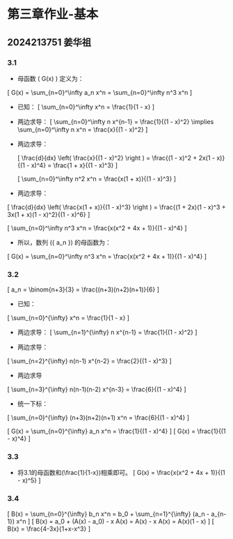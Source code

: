 # 第三章作业-基本
## 2024213751 姜华祖

### 3.1
* 母函数 \( G(x) \) 定义为：

\[
G(x) = \sum_{n=0}^\infty a_n x^n = \sum_{n=0}^\infty n^3 x^n
\]
* 已知：
\[
   \sum_{n=0}^\infty x^n = \frac{1}{1 - x}
\]
* 两边求导：
\[
   \sum_{n=0}^\infty n x^{n-1} = \frac{1}{(1 - x)^2} \implies \sum_{n=0}^\infty n x^n = \frac{x}{(1 - x)^2}
\]

* 两边求导：

   \[
   \frac{d}{dx} \left( \frac{x}{(1 - x)^2} \right ) = \frac{(1 - x)^2 + 2x(1 - x)}{(1 - x)^4} = \frac{1 + x}{(1 - x)^3}
   \]

   \[
   \sum_{n=0}^\infty n^2 x^n = \frac{x(1 + x)}{(1 - x)^3}
   \]

* 两边求导：

\[
   \frac{d}{dx} \left( \frac{x(1 + x)}{(1 - x)^3} \right ) = \frac{(1 + 2x)(1 - x)^3 + 3x(1 + x)(1 - x)^2}{(1 - x)^6}
\]
   
\[
   \sum_{n=0}^\infty n^3 x^n = \frac{x(x^2 + 4x + 1)}{(1 - x)^4}
\]

* 所以，数列 \(\{ a_n \}\) 的母函数为：

\[
G(x) = \sum_{n=0}^\infty n^3 x^n = \frac{x(x^2 + 4x + 1)}{(1 - x)^4}
\]
### 3.2


\[
a_n = \binom{n+3}{3} = \frac{(n+3)(n+2)(n+1)}{6}
\]

* 已知：

\[
\sum_{n=0}^{\infty} x^n = \frac{1}{1 - x}
\]

* 两边求导：
\[
\sum_{n=1}^{\infty} n x^{n-1} = \frac{1}{(1 - x)^2}
\]

* 两边求导：

\[
\sum_{n=2}^{\infty} n(n-1) x^{n-2} = \frac{2}{(1 - x)^3}
\]

* 两边求导

\[
\sum_{n=3}^{\infty} n(n-1)(n-2) x^{n-3} = \frac{6}{(1 - x)^4}
\]



* 统一下标：

\[
\sum_{n=0}^{\infty} (n+3)(n+2)(n+1) x^n = \frac{6}{(1 - x)^4}
\]

\[
G(x) = \sum_{n=0}^{\infty} a_n x^n = \frac{1}{(1 - x)^4}
\]
\[
G(x) = \frac{1}{(1 - x)^4}
\]

### 3.3
* 将3.1的母函数和\(\frac{1}{1-x}\)相乘即可。
\[
G(x) = \frac{x(x^2 + 4x + 1)}{(1 - x)^5}
\]

### 3.4
\[
B(x) = \sum_{n=0}^{\infty} b_n x^n = b_0 + \sum_{n=1}^{\infty} (a_n - a_{n-1}) x^n
\]
\[
B(x) = a_0 + (A(x) - a_0) - x A(x) = A(x) - x A(x) = A(x)(1 - x)
\]
\[
B(x) = \frac{4-3x}{1+x-x^3}
\]